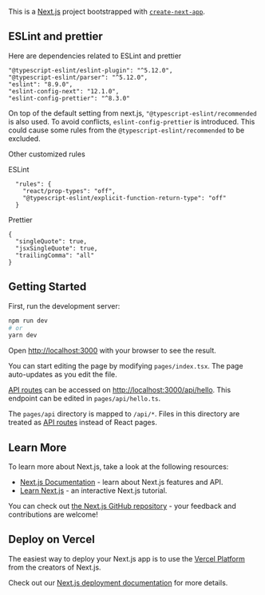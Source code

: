 This is a [Next.js](https://nextjs.org/) project bootstrapped with [`create-next-app`](https://github.com/vercel/next.js/tree/canary/packages/create-next-app).

## ESLint and prettier

Here are dependencies related to ESLint and prettier

```
"@typescript-eslint/eslint-plugin": "^5.12.0",
"@typescript-eslint/parser": "^5.12.0",
"eslint": "8.9.0",
"eslint-config-next": "12.1.0",
"eslint-config-prettier": "^8.3.0"
```
On top of the default setting from next.js, `"@typescript-eslint/recommended` is also used. To avoid conflicts,
`eslint-config-prettier` is introduced. This could cause some rules from the `@typescript-eslint/recommended` to be
excluded.

Other customized rules

ESLint
```
  "rules": {
    "react/prop-types": "off",
    "@typescript-eslint/explicit-function-return-type": "off"
  }
```
Prettier
```
{
  "singleQuote": true,
  "jsxSingleQuote": true,
  "trailingComma": "all"
}
```

## Getting Started

First, run the development server:

```bash
npm run dev
# or
yarn dev
```

Open [http://localhost:3000](http://localhost:3000) with your browser to see the result.

You can start editing the page by modifying `pages/index.tsx`. The page auto-updates as you edit the file.

[API routes](https://nextjs.org/docs/api-routes/introduction) can be accessed on [http://localhost:3000/api/hello](http://localhost:3000/api/hello). This endpoint can be edited in `pages/api/hello.ts`.

The `pages/api` directory is mapped to `/api/*`. Files in this directory are treated as [API routes](https://nextjs.org/docs/api-routes/introduction) instead of React pages.

## Learn More

To learn more about Next.js, take a look at the following resources:

- [Next.js Documentation](https://nextjs.org/docs) - learn about Next.js features and API.
- [Learn Next.js](https://nextjs.org/learn) - an interactive Next.js tutorial.

You can check out [the Next.js GitHub repository](https://github.com/vercel/next.js/) - your feedback and contributions are welcome!

## Deploy on Vercel

The easiest way to deploy your Next.js app is to use the [Vercel Platform](https://vercel.com/new?utm_medium=default-template&filter=next.js&utm_source=create-next-app&utm_campaign=create-next-app-readme) from the creators of Next.js.

Check out our [Next.js deployment documentation](https://nextjs.org/docs/deployment) for more details.
